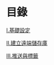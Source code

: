 # 目錄

[I.基礎設定](./I.BasicSetting/BasicSetting.md)

[II.建立遠端儲存庫](./II.CreateEmptyRemoteRepository/CreateEmptyRemoteRepository.md)

[III.推送與標籤](./III.PushAndTag/PushAndTag.md)

